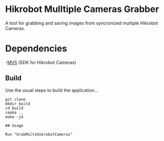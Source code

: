 # Hikrobot Mulltiple Cameras Grabber

A tool for grabbing and saving images from syncronized multiple Hikrobot Cameras.

# Dependencies

-[MVS](https://www.hikrobotics.com/en/machinevision/service/download) (SDK for Hikrobot Cameras)

## Build

Use the usual steps to build the application...

```
git clone 
mkdir build
cd build
cmake ..
make -j4

## Usage

Run "GrabMultiHikrobotCameras"